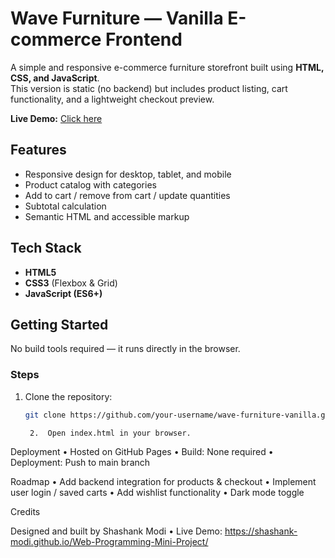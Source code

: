 # Wave Furniture — Vanilla E-commerce Frontend

A simple and responsive e-commerce furniture storefront built using **HTML, CSS, and JavaScript**.  
This version is static (no backend) but includes product listing, cart functionality, and a lightweight checkout preview.

**Live Demo:** [Click here](https://shashank-modi.github.io/Web-Programming-Mini-Project/)


## Features
- Responsive design for desktop, tablet, and mobile  
- Product catalog with categories
- Add to cart / remove from cart / update quantities  
- Subtotal calculation  
- Semantic HTML and accessible markup  


## Tech Stack
- **HTML5**  
- **CSS3** (Flexbox & Grid)  
- **JavaScript (ES6+)**


## Getting Started

No build tools required — it runs directly in the browser.

### Steps
1. Clone the repository:
   ```bash
   git clone https://github.com/your-username/wave-furniture-vanilla.git

	2.	Open index.html in your browser.


Deployment
	•	Hosted on GitHub Pages
	•	Build: None required
	•	Deployment: Push to main branch


Roadmap
	•	Add backend integration for products & checkout
	•	Implement user login / saved carts
	•	Add wishlist functionality
	•	Dark mode toggle


Credits

Designed and built by Shashank Modi
	•	Live Demo: https://shashank-modi.github.io/Web-Programming-Mini-Project/
